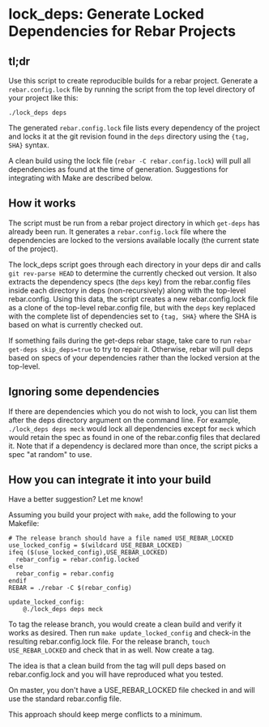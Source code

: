 # lock_deps: Generate Locked Dependencies for Rebar Projects #

## tl;dr ##

Use this script to create reproducible builds for a rebar
project. Generate a `rebar.config.lock` file by running the script
from the top level directory of your project like this:

    ./lock_deps deps

The generated `rebar.config.lock` file lists every dependency of the
project and locks it at the git revision found in the `deps` directory
using the `{tag, SHA}` syntax.

A clean build using the lock file (`rebar -C rebar.config.lock`) will
pull all dependencies as found at the time of generation. Suggestions
for integrating with Make are described below.

## How it works ##

The script must be run from a rebar project directory in which
`get-deps` has already been run. It generates a `rebar.config.lock`
file where the dependencies are locked to the versions available
locally (the current state of the project).

The lock_deps script goes through each directory in your deps dir and
calls `git rev-parse HEAD` to determine the currently checked out
version. It also extracts the dependency specs (the `deps` key) from
the rebar.config files inside each directory in deps (non-recursively)
along with the top-level rebar.config. Using this data, the script
creates a new rebar.config.lock file as a clone of the top-level
rebar.config file, but with the `deps` key replaced with the complete
list of dependencies set to `{tag, SHA}` where the SHA is based on
what is currently checked out.

If something fails during the get-deps rebar stage, take care to run
`rebar get-deps skip_deps=true` to try to repair it. Otherwise, rebar
will pull deps based on specs of your dependencies rather than the
locked version at the top-level.

## Ignoring some dependencies ##

If there are dependencies which you do not wish to lock, you can list
them after the deps directory argument on the command line. For
example, `./lock_deps deps meck` would lock all dependencies except
for `meck` which would retain the spec as found in one of the
rebar.config files that declared it. Note that if a dependency is
declared more than once, the script picks a spec "at random" to use.

## How you can integrate it into your build ##

Have a better suggestion? Let me know!

Assuming you build your project with `make`, add the following to your
Makefile:

    # The release branch should have a file named USE_REBAR_LOCKED
    use_locked_config = $(wildcard USE_REBAR_LOCKED)
    ifeq ($(use_locked_config),USE_REBAR_LOCKED)
      rebar_config = rebar.config.locked
    else
      rebar_config = rebar.config
    endif
    REBAR = ./rebar -C $(rebar_config)

    update_locked_config:
    	@./lock_deps deps meck

To tag the release branch, you would create a clean build and verify
it works as desired. Then run `make update_locked_config` and check-in
the resulting rebar.config.lock file. For the release branch, `touch
USE_REBAR_LOCKED` and check that in as well. Now create a tag.

The idea is that a clean build from the tag will pull deps based on
rebar.config.lock and you will have reproduced what you tested.

On master, you don't have a USE_REBAR_LOCKED file checked in and will
use the standard rebar.config file.

This approach should keep merge conflicts to a minimum.
